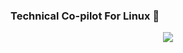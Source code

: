 ### Technical Co-pilot For Linux :rocket:

<p align="center">
  <img src ="https://github-readme-stats.vercel.app/api?username=UbuntuEvangelist&show_icons=true&count_private=true&theme=default&hide_border=true&hide=issues,contribs&include_all_commits=true">
</p>


<!--
- 🔭 I’m currently working at schooloffreelancing.com
- 👯 I’m looking to collaborate on your project
- 🤔 I’m looking for help from others too
- 💬 LinkedIn linkedin.com/in/linuxgun/
- 📫 Reach me using Telegram @LinuxGun
-->
